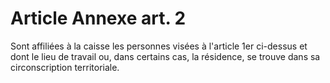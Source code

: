 # Article Annexe art. 2

Sont affiliées à la caisse les personnes visées à l'article 1er ci-dessus et dont le lieu de travail ou, dans certains cas, la résidence, se trouve dans sa circonscription territoriale.
